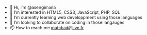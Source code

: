 - 👋 Hi, I’m @asengimana
- 👀 I’m interested in HTML5, CSS3, JavaScript, PHP, SQL
- 🌱 I’m currently learning web developpment using those languages
- 💞️ I’m looking to collaborate on coding in those langauges
- 📫 How to reach me matchad@live.fr

<!---
asengimana/asengimana is a ✨ special ✨ repository because its `README.md` (this file) appears on your GitHub profile.
You can click the Preview link to take a look at your changes.
--->
